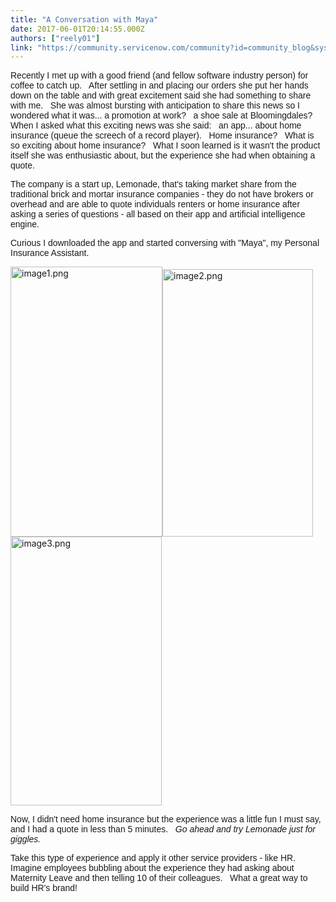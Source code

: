 ```yaml
---
title: "A Conversation with Maya"
date: 2017-06-01T20:14:55.000Z
authors: ["reely01"]
link: "https://community.servicenow.com/community?id=community_blog&sys_id=fe9d6e69dbd0dbc01dcaf3231f9619d3"
---
```

<p><span style="font-family: calibri,verdana,arial,sans-serif;">Recently I met up with a good friend (and fellow software industry person) for coffee to catch up.   After settling in and placing our orders she put her hands down on the table and with great excitement said she had something to share with me.   She was almost bursting with anticipation to share this news so I wondered what it was... a promotion at work?   a shoe sale at Bloomingdales?   When I asked what this exciting news was she said:   an app... about home insurance (queue the screech of a record player).   Home insurance?   What is so exciting about home insurance?   What I soon learned is it wasn't the product itself she was enthusiastic about, but the experience she had when obtaining a quote.   </span></p><p></p><p><span style="font-family: calibri,verdana,arial,sans-serif;">The company is a start up, Lemonade, that's taking market share from the traditional brick and mortar insurance companies - they do not have brokers or overhead and are able to quote individuals renters or home insurance after asking a series of questions - all based on their app and artificial intelligence engine.   </span></p><p></p><p><span style="font-family: calibri,verdana,arial,sans-serif;">Curious I downloaded the app and started conversing with "Maya", my Personal Insurance Assistant.</span></p><p></p><p><img   alt="image1.png" class="image-1 jive-image" height="432" src="8a55080adbd41344e9737a9e0f96194d.iix" style="width: 243px; height: 432px;" width="243"/><img   alt="image2.png" class="image-2 jive-image" height="429" src="89f26735db9c9f04e9737a9e0f961908.iix" style="width: 241px; height: 428.747px;" width="241"/><img   alt="image3.png" class="image-3 jive-image" height="430" src="d66c0542db9413043eb27a9e0f9619cf.iix" style="width: 242px; height: 429.906px;" width="242"/></p><p></p><p><span style="font-family: calibri,verdana,arial,sans-serif;">Now, I didn't need home insurance but the experience was a little fun I must say, and I had a quote in less than 5 minutes.   <em>Go ahead and try Lemonade just for giggles.</em></span></p><p></p><p><span style="font-family: calibri,verdana,arial,sans-serif;">Take this type of experience and apply it other service providers - like HR.     Imagine employees bubbling about the experience they had asking about Maternity Leave and then telling 10 of their colleagues.   What a great way to build HR's brand!</span></p>